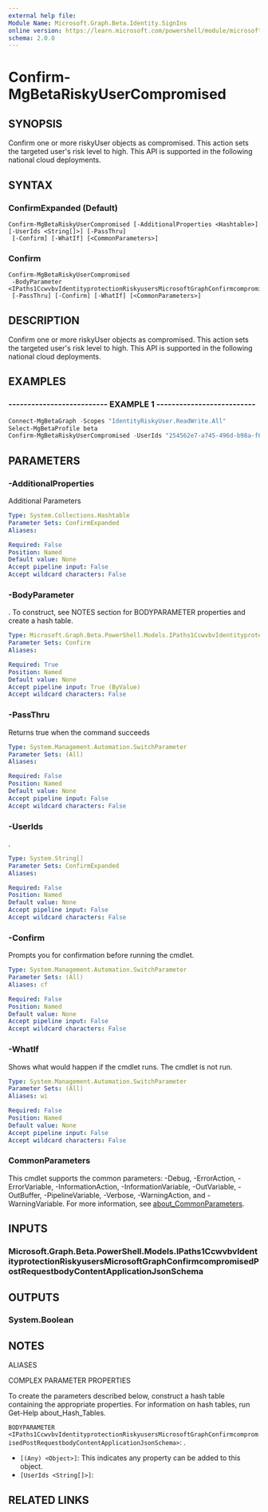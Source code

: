 ```yaml
---
external help file:
Module Name: Microsoft.Graph.Beta.Identity.SignIns
online version: https://learn.microsoft.com/powershell/module/microsoft.graph.beta.identity.signins/confirm-mgbetariskyusercompromised
schema: 2.0.0
---
```


# Confirm-MgBetaRiskyUserCompromised

## SYNOPSIS
Confirm one or more riskyUser objects as compromised.
This action sets the targeted user's risk level to high.
This API is supported in the following national cloud deployments.

## SYNTAX

### ConfirmExpanded (Default)
```
Confirm-MgBetaRiskyUserCompromised [-AdditionalProperties <Hashtable>] [-UserIds <String[]>] [-PassThru]
 [-Confirm] [-WhatIf] [<CommonParameters>]
```

### Confirm
```
Confirm-MgBetaRiskyUserCompromised
 -BodyParameter <IPaths1CcwvbvIdentityprotectionRiskyusersMicrosoftGraphConfirmcompromisedPostRequestbodyContentApplicationJsonSchema>
 [-PassThru] [-Confirm] [-WhatIf] [<CommonParameters>]
```

## DESCRIPTION
Confirm one or more riskyUser objects as compromised.
This action sets the targeted user's risk level to high.
This API is supported in the following national cloud deployments.

## EXAMPLES

### -------------------------- EXAMPLE 1 --------------------------
```powershell
Connect-MgBetaGraph -Scopes "IdentityRiskyUser.ReadWrite.All"
Select-MgBetaProfile beta
Confirm-MgBetaRiskyUserCompromised -UserIds "254562e7-a745-496d-b98a-f6770b23152a","8f2ef8bf-53be-45f3-822d-366f51067458"
```



## PARAMETERS

### -AdditionalProperties
Additional Parameters

```yaml
Type: System.Collections.Hashtable
Parameter Sets: ConfirmExpanded
Aliases:

Required: False
Position: Named
Default value: None
Accept pipeline input: False
Accept wildcard characters: False
```

### -BodyParameter
.
To construct, see NOTES section for BODYPARAMETER properties and create a hash table.

```yaml
Type: Microsoft.Graph.Beta.PowerShell.Models.IPaths1CcwvbvIdentityprotectionRiskyusersMicrosoftGraphConfirmcompromisedPostRequestbodyContentApplicationJsonSchema
Parameter Sets: Confirm
Aliases:

Required: True
Position: Named
Default value: None
Accept pipeline input: True (ByValue)
Accept wildcard characters: False
```

### -PassThru
Returns true when the command succeeds

```yaml
Type: System.Management.Automation.SwitchParameter
Parameter Sets: (All)
Aliases:

Required: False
Position: Named
Default value: None
Accept pipeline input: False
Accept wildcard characters: False
```

### -UserIds
.

```yaml
Type: System.String[]
Parameter Sets: ConfirmExpanded
Aliases:

Required: False
Position: Named
Default value: None
Accept pipeline input: False
Accept wildcard characters: False
```

### -Confirm
Prompts you for confirmation before running the cmdlet.

```yaml
Type: System.Management.Automation.SwitchParameter
Parameter Sets: (All)
Aliases: cf

Required: False
Position: Named
Default value: None
Accept pipeline input: False
Accept wildcard characters: False
```

### -WhatIf
Shows what would happen if the cmdlet runs.
The cmdlet is not run.

```yaml
Type: System.Management.Automation.SwitchParameter
Parameter Sets: (All)
Aliases: wi

Required: False
Position: Named
Default value: None
Accept pipeline input: False
Accept wildcard characters: False
```

### CommonParameters
This cmdlet supports the common parameters: -Debug, -ErrorAction, -ErrorVariable, -InformationAction, -InformationVariable, -OutVariable, -OutBuffer, -PipelineVariable, -Verbose, -WarningAction, and -WarningVariable. For more information, see [about_CommonParameters](http://go.microsoft.com/fwlink/?LinkID=113216).

## INPUTS

### Microsoft.Graph.Beta.PowerShell.Models.IPaths1CcwvbvIdentityprotectionRiskyusersMicrosoftGraphConfirmcompromisedPostRequestbodyContentApplicationJsonSchema

## OUTPUTS

### System.Boolean

## NOTES

ALIASES

COMPLEX PARAMETER PROPERTIES

To create the parameters described below, construct a hash table containing the appropriate properties. For information on hash tables, run Get-Help about_Hash_Tables.


`BODYPARAMETER <IPaths1CcwvbvIdentityprotectionRiskyusersMicrosoftGraphConfirmcompromisedPostRequestbodyContentApplicationJsonSchema>`: .
  - `[(Any) <Object>]`: This indicates any property can be added to this object.
  - `[UserIds <String[]>]`: 

## RELATED LINKS

